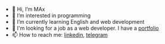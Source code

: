 - 👋 Hi, I’m MAx
- 👀 I’m interested in programming 
- 🌱 I’m currently learning English and web development 
- 💞️ I'm looking for a job as a web developer. I have a [portfolio](https://conservative.netlify.app)
- 📫 How to reach me: [linkedin](https://linkedin.com/in/maksim-kisialiou-b87865241), [telegram](https://t.me/conservariv)

<!---
conservativ007/conservativ007 is a ✨ special ✨ repository because its `README.md` (this file) appears on your GitHub profile.
You can click the Preview link to take a look at your changes.
--->
